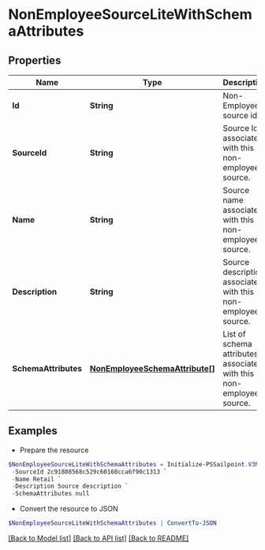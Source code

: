 # NonEmployeeSourceLiteWithSchemaAttributes
## Properties

Name | Type | Description | Notes
------------ | ------------- | ------------- | -------------
**Id** | **String** | Non-Employee source id. | [optional] 
**SourceId** | **String** | Source Id associated with this non-employee source. | [optional] 
**Name** | **String** | Source name associated with this non-employee source. | [optional] 
**Description** | **String** | Source description associated with this non-employee source. | [optional] 
**SchemaAttributes** | [**NonEmployeeSchemaAttribute[]**](NonEmployeeSchemaAttribute.md) | List of schema attributes associated with this non-employee source. | [optional] 

## Examples

- Prepare the resource
```powershell
$NonEmployeeSourceLiteWithSchemaAttributes = Initialize-PSSailpoint.V3NonEmployeeSourceLiteWithSchemaAttributes  -Id a0303682-5e4a-44f7-bdc2-6ce6112549c1 `
 -SourceId 2c91808568c529c60168cca6f90c1313 `
 -Name Retail `
 -Description Source description `
 -SchemaAttributes null
```

- Convert the resource to JSON
```powershell
$NonEmployeeSourceLiteWithSchemaAttributes | ConvertTo-JSON
```

[[Back to Model list]](../README.md#documentation-for-models) [[Back to API list]](../README.md#documentation-for-api-endpoints) [[Back to README]](../README.md)

